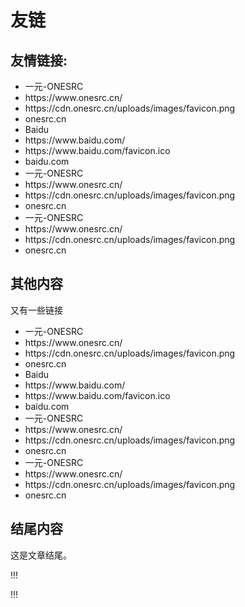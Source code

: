 # 友链

## 友情链接:

<ul class="flinks">
<li>一元-ONESRC</li>
<li>https://www.onesrc.cn/</li>
<li>https://cdn.onesrc.cn/uploads/images/favicon.png</li>
<li>onesrc.cn</li>

<li>Baidu</li>
<li>https://www.baidu.com/</li>
<li>https://www.baidu.com/favicon.ico</li>
<li>baidu.com</li>

<li>一元-ONESRC</li>
<li>https://www.onesrc.cn/</li>
<li>https://cdn.onesrc.cn/uploads/images/favicon.png</li>
<li>onesrc.cn</li>

<li>一元-ONESRC</li>
<li>https://www.onesrc.cn/</li>
<li>https://cdn.onesrc.cn/uploads/images/favicon.png</li>
<li>onesrc.cn</li>
</ul>

## 其他内容

又有一些链接

<ul class="flinks">
<li>一元-ONESRC</li>
<li>https://www.onesrc.cn/</li>
<li>https://cdn.onesrc.cn/uploads/images/favicon.png</li>
<li>onesrc.cn</li>

<li>Baidu</li>
<li>https://www.baidu.com/</li>
<li>https://www.baidu.com/favicon.ico</li>
<li>baidu.com</li>

<li>一元-ONESRC</li>
<li>https://www.onesrc.cn/</li>
<li>https://cdn.onesrc.cn/uploads/images/favicon.png</li>
<li>onesrc.cn</li>

<li>一元-ONESRC</li>
<li>https://www.onesrc.cn/</li>
<li>https://cdn.onesrc.cn/uploads/images/favicon.png</li>
<li>onesrc.cn</li>
</ul>

## 结尾内容

这是文章结尾。

!!!
<script>document.querySelectorAll('ul.flinks').forEach(function(e){let a=e;if(a){let ns=a.querySelectorAll("li");let str='<div style="display:inline-block;">';let bgid=0;const bgs=["bg-white","bg-grey","bg-deepgrey","bg-blue","bg-purple","bg-green","bg-yellow","bg-red","bg-orange"];for(let i=0;i<ns.length;i+=4){str+=(`<div class="flink-item ${bgs[Math.floor(Math.random() * 9)]}"><div class="flink-title"><a href="${ns[i+1].innerText}"target="_blank"rel="external nofollow ugc">${ns[i].innerText}</a></div><div class="flink-link"><div class="flink-link-ico"style="background: url(${ns[i+2].innerText});background-size: 42px auto;"></div><div class="flink-link-text">${ns[i+3].innerText}</div></div></div>`)}str+=`</div>`;let n1=document.createElement("div");n1.innerHTML=str;a.parentNode.insertBefore(n1,a);a.style="display: none;"}else{console.log('No such id "flinks"')}});</script>
<style>.flink-item{width:300px;height:100px;position:relative;margin:10px;background-color:#fff;border-radius:3px;float:left}.flink-title{left:25px;top:25px;position:absolute}.flink-title a{font-size:17px;color:#f1f1f1;line-height:17px;word-break:break-all;text-decoration:none;outline:0}.flink-link{right:0;bottom:0;padding:0 15px 15px;position:absolute;text-align:center}.flink-link-text{font-size:12px;color:#f1f1f1}.flink-link-ico{display:inline-block;width:42px;height:42px;border-radius:50%}.bg-white{background-color:#fff!important}.bg-grey{background-color:#f7f7f7!important}.bg-deepgrey{background-color:rgba(0,0,0,.5)!important}.bg-blue{background-color:#6fa3ef!important}.bg-purple{background-color:#bc99c4!important}.bg-green{background-color:#46c47c!important}.bg-yellow{background-color:#f9bb3c!important}.bg-red{background-color:#e8583d!important}.bg-orange{background-color:#f68e5f!important}</style>
!!!
